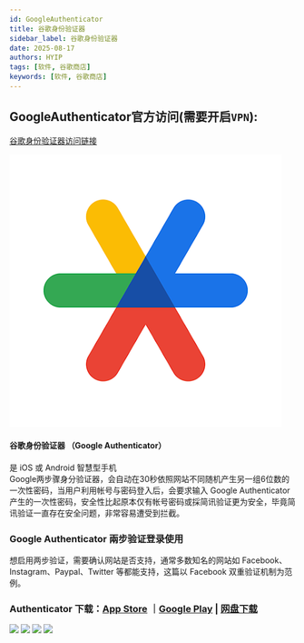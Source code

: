 ```yaml
---
id: GoogleAuthenticator
title: 谷歌身份验证器
sidebar_label: 谷歌身份验证器
date: 2025-08-17
authors: HYIP
tags: [软件, 谷歌商店]
keywords: [软件, 谷歌商店]
---
```

## GoogleAuthenticator官方访问(需要开启`VPN`):
[谷歌身份验证器访问链接](https://play.google.com/store/apps/details?id=com.google.android.apps.authenticator2)

![GoogleAuthenticator](./GoogleAuthenticator.assets/unnamed.webp)

#### 谷歌身份验证器 （Google Authenticator）   
是 iOS 或 Android 智慧型手机   
Google两步骤身分验证器，会自动在30秒依照网站不同随机产生另一组6位数的一次性密码，当用户利用帐号与密码登入后，会要求输入 Google Authenticator 产生的一次性密码，安全性比起原本仅有帐号密码或採简讯验证更为安全，毕竟简讯验证一直存在安全问题，非常容易遭受到拦截。

### Google Authenticator 兩步验证登录使用
想启用两步验证，需要确认网站是否支持，通常多数知名的网站如 Facebook、Instagram、Paypal、Twitter 等都能支持，这篇以 Facebook 双重验证机制为范例。

### Authenticator 下载：[App Store](https://apps.apple.com/tw/app/google-authenticator/id388497605) ｜[Google Play](https://play.google.com/store/apps/details?id=com.google.android.apps.authenticator2&hl=zh_TW)  | [网盘下载](https://pan.quark.cn/s/6c6aae8b82bb)


![](https://pic.imgdb.cn/item/66f1e4faf21886ccc03c821d.webp)
![](https://pic.imgdb.cn/item/66f1e4faf21886ccc03c8238.webp)
![](https://pic.imgdb.cn/item/66f1e4fbf21886ccc03c824a.webp)
![](https://pic.imgdb.cn/item/66f1e4fbf21886ccc03c8257.webp)

